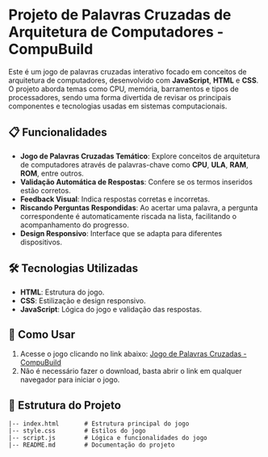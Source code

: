 # Projeto de Palavras Cruzadas de Arquitetura de Computadores - CompuBuild

Este é um jogo de palavras cruzadas interativo focado em conceitos de arquitetura de computadores, desenvolvido com **JavaScript**, **HTML** e **CSS**. O projeto aborda temas como CPU, memória, barramentos e tipos de processadores, sendo uma forma divertida de revisar os principais componentes e tecnologias usadas em sistemas computacionais.

## 📋 Funcionalidades

- **Jogo de Palavras Cruzadas Temático**: Explore conceitos de arquitetura de computadores através de palavras-chave como **CPU**, **ULA**, **RAM**, **ROM**, entre outros.
- **Validação Automática de Respostas**: Confere se os termos inseridos estão corretos.
- **Feedback Visual**: Indica respostas corretas e incorretas.
- **Riscando Perguntas Respondidas**: Ao acertar uma palavra, a pergunta correspondente é automaticamente riscada na lista, facilitando o acompanhamento do progresso.
- **Design Responsivo**: Interface que se adapta para diferentes dispositivos.

## 🛠️ Tecnologias Utilizadas

- **HTML**: Estrutura do jogo.
- **CSS**: Estilização e design responsivo.
- **JavaScript**: Lógica do jogo e validação das respostas.

## 🚀 Como Usar

1. Acesse o jogo clicando no link abaixo:
   [Jogo de Palavras Cruzadas - CompuBuild](https://silveriolaridev.github.io/cruzadinha/)
2. Não é necessário fazer o download, basta abrir o link em qualquer navegador para iniciar o jogo.

## 📂 Estrutura do Projeto

```plaintext
|-- index.html       # Estrutura principal do jogo
|-- style.css        # Estilos do jogo
|-- script.js        # Lógica e funcionalidades do jogo
|-- README.md        # Documentação do projeto
